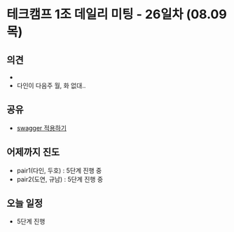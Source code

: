 

# 테크캠프 1조 데일리 미팅 - 26일차 (08.09 목)

## 의견
- 
- 다인이 다음주 월, 화 없대..

## 공유

- [swagger 적용하기](https://github.com/wwh-techcamp-team1/tech/blob/master/09.swagger%20%EC%A0%81%EC%9A%A9%ED%95%98%EA%B8%B0.md)

## 어제까지 진도
- pair1(다인, 두호) : 5단계 진행 중
- pair2(도연, 규남) : 5단계 진행 중

## 오늘 일정
- 5단계 진행
